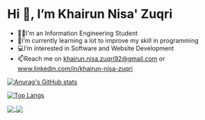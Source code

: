 # Hi 👋, I’m Khairun Nisa' Zuqri
- 👩‍💻I'm an Information Engineering Student
- 🌱I’m currently learning a lot to improve my skill in programming 
- 💻I’m interested in Software and Website Development
- 📫Reach me on khairun.nisa.zuqri92@gmail.com or www.linkedin.com/in/khairun-nisa-zuqri

[![Anurag's GitHub stats](https://github-readme-stats.vercel.app/api?username=KhairunNisaZ&show_icons=true&theme=tokyonight)](https://github.com/KhairunNisaZ/github-readme-stats)

[![Top Langs](https://github-readme-stats-git-masterrstaa-rickstaa.vercel.app/api/top-langs/?username=KhairunNisaZ&size_weight=0.5&count_weight=0.5&layout=compact&theme=tokyonight)](https://github.com/KhairunNisaZ/github-readme-stats)

<a href="https://github.com/KhairunNisaZ/github-readme-stats">
  <img align="center" src="https://github-readme-stats.vercel.app/api/pin/?username=KhairunNisaZ&repo=github-readme-stats" />
</a>
<a href="https://github.com/KhairunNisaZ/github-readme-stats">
  <img align="center" src="https://github-readme-stats.vercel.app/api/pin/?username=KhairunNisaZ&repo=github-readme-stats" />
</a>

